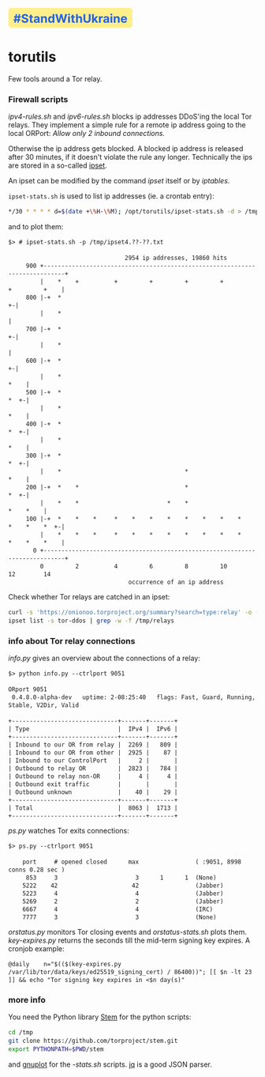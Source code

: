 [![StandWithUkraine](https://raw.githubusercontent.com/vshymanskyy/StandWithUkraine/main/badges/StandWithUkraine.svg)](https://github.com/vshymanskyy/StandWithUkraine/blob/main/docs/README.md)

# torutils
Few tools around a Tor relay.

### Firewall scripts
*ipv4-rules.sh* and *ipv6-rules.sh* blocks ip addresses DDoS'ing the local Tor relays.
They implement a simple rule for a remote ip address going to the local ORPort:
*Allow only 2 inbound connections.*

Otherwise the ip address gets blocked.
A blocked ip address is released after 30 minutes, if it doesn't violate the rule any longer.
Technically the ips are stored in a so-called [ipset](https://ipset.netfilter.org/).

An ipset can be modified by the command *ipset* itself or by *iptables*.

`ipset-stats.sh` is used to list ip addresses (ie. a crontab entry):

```bash
*/30 * * * * d=$(date +\%H-\%M); /opt/torutils/ipset-stats.sh -d > /tmp/ipset4.$d.txt; /opt/torutils/ipset-stats.sh -D > /tmp/ipset6.$d.txt
```
and to plot them:

```console
$> # ipset-stats.sh -p /tmp/ipset4.??-??.txt

                                 2954 ip addresses, 19860 hits                            
     900 +----------------------------------------------------------------------------+   
         |    *    +          +         +         +         +          +         +    |   
     800 |-+  *                                                                     +-|   
         |    *                                                                       |   
     700 |-+  *                                                                     +-|   
         |    *                                                                       |   
     600 |-+  *                                                                     +-|   
         |    *                                                                  *    |   
     500 |-+  *                                                                  *  +-|   
         |    *                                                                  *    |   
     400 |-+  *                                                                  *  +-|   
         |    *                                                                  *    |   
     300 |-+  *                                                                  *  +-|   
         |    *                                   *                              *    |   
     200 |-+  *    *                              *                              *  +-|   
         |    *    *                         *    *                         *    *    |   
     100 |-+  *    *    *     *    *    *    *    *    *    *    *     *    *    *  +-|   
         |    *    *    *     *    *    *    *    *    *    *    *     *    *    *    |   
       0 +----------------------------------------------------------------------------+   
         0         2          4         6         8         10         12        14       
                                  occurrence of an ip address                             
```
Check whether Tor relays are catched in an ipset:

```bash
curl -s 'https://onionoo.torproject.org/summary?search=type:relay' -o - | jq -cr '.relays[].a' | tr '\[\]" ,' ' ' | xargs -r -n 1 > /tmp/relays
ipset list -s tor-ddos | grep -w -f /tmp/relays
```
### info about Tor relay connections

*info.py* gives an overview about the connections of a relay:

```console
$> python info.py --ctrlport 9051

ORport 9051
 0.4.8.0-alpha-dev   uptime: 2-08:25:40   flags: Fast, Guard, Running, Stable, V2Dir, Valid

+------------------------------+-------+-------+
| Type                         |  IPv4 |  IPv6 |
+------------------------------+-------+-------+
| Inbound to our OR from relay |  2269 |   809 |
| Inbound to our OR from other |  2925 |    87 |
| Inbound to our ControlPort   |     2 |       |
| Outbound to relay OR         |  2823 |   784 |
| Outbound to relay non-OR     |     4 |     4 |
| Outbound exit traffic        |       |       |
| Outbound unknown             |    40 |    29 |
+------------------------------+-------+-------+
| Total                        |  8063 |  1713 |
+------------------------------+-------+-------+

```
*ps.py* watches Tor exits connections:

```console
$> ps.py --ctrlport 9051

    port     # opened closed      max                ( :9051, 8998 conns 0.28 sec )
     853     3                      3      1      1  (None)
    5222    42                     42                (Jabber)
    5223     4                      4                (Jabber)
    5269     2                      2                (Jabber)
    6667     4                      4                (IRC)
    7777     3                      3                (None)
```

*orstatus.py* monitors Tor closing events and *orstatus-stats.sh* plots them. *key-expires.py* returns the seconds till the mid-term signing key expires. A cronjob example:

```cron
@daily    n="$(($(key-expires.py /var/lib/tor/data/keys/ed25519_signing_cert) / 86400))"; [[ $n -lt 23 ]] && echo "Tor signing key expires in <$n day(s)"
```
### more info
You need the Python library [Stem](https://stem.torproject.org/index.html) for the python scripts:

```bash
cd /tmp
git clone https://github.com/torproject/stem.git
export PYTHONPATH=$PWD/stem
```
and [gnuplot](http://www.gnuplot.info/) for the *-stats.sh* scripts.
[jq](https://stedolan.github.io/jq/) is a good JSON parser.

